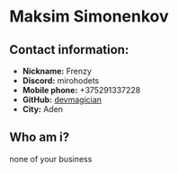 # **Maksim Simonenkov**
## **Contact information:**
* **Nickname:** Frenzy
* **Discord:** mirohodets
* **Mobile phone:** +375291337228
* **GitHub:** [devmagician](https://github.com/mirohodets)
* **City:** Aden
## **Who am i?**
none of your business
